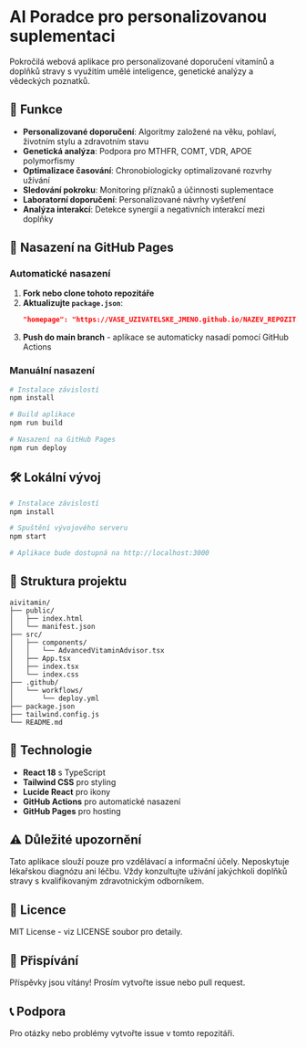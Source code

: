 # AI Poradce pro personalizovanou suplementaci

Pokročilá webová aplikace pro personalizované doporučení vitamínů a doplňků stravy s využitím umělé inteligence, genetické analýzy a vědeckých poznatků.

## 🌟 Funkce

- **Personalizované doporučení**: Algoritmy založené na věku, pohlaví, životním stylu a zdravotním stavu
- **Genetická analýza**: Podpora pro MTHFR, COMT, VDR, APOE polymorfismy
- **Optimalizace časování**: Chronobiologicky optimalizované rozvrhy užívání
- **Sledování pokroku**: Monitoring příznaků a účinnosti suplementace
- **Laboratorní doporučení**: Personalizované návrhy vyšetření
- **Analýza interakcí**: Detekce synergií a negativních interakcí mezi doplňky

## 🚀 Nasazení na GitHub Pages

### Automatické nasazení

1. **Fork nebo clone tohoto repozitáře**
2. **Aktualizujte `package.json`**:
   ```json
   "homepage": "https://VASE_UZIVATELSKE_JMENO.github.io/NAZEV_REPOZITARE"
   ```
3. **Push do main branch** - aplikace se automaticky nasadí pomocí GitHub Actions

### Manuální nasazení

```bash
# Instalace závislostí
npm install

# Build aplikace
npm run build

# Nasazení na GitHub Pages
npm run deploy
```

## 🛠️ Lokální vývoj

```bash
# Instalace závislostí
npm install

# Spuštění vývojového serveru
npm start

# Aplikace bude dostupná na http://localhost:3000
```

## 📁 Struktura projektu

```
aivitamin/
├── public/
│   ├── index.html
│   └── manifest.json
├── src/
│   ├── components/
│   │   └── AdvancedVitaminAdvisor.tsx
│   ├── App.tsx
│   ├── index.tsx
│   └── index.css
├── .github/
│   └── workflows/
│       └── deploy.yml
├── package.json
├── tailwind.config.js
└── README.md
```

## 🔧 Technologie

- **React 18** s TypeScript
- **Tailwind CSS** pro styling
- **Lucide React** pro ikony
- **GitHub Actions** pro automatické nasazení
- **GitHub Pages** pro hosting

## ⚠️ Důležité upozornění

Tato aplikace slouží pouze pro vzdělávací a informační účely. Neposkytuje lékařskou diagnózu ani léčbu. Vždy konzultujte užívání jakýchkoli doplňků stravy s kvalifikovaným zdravotnickým odborníkem.

## 📝 Licence

MIT License - viz LICENSE soubor pro detaily.

## 🤝 Přispívání

Příspěvky jsou vítány! Prosím vytvořte issue nebo pull request.

## 📞 Podpora

Pro otázky nebo problémy vytvořte issue v tomto repozitáři.
